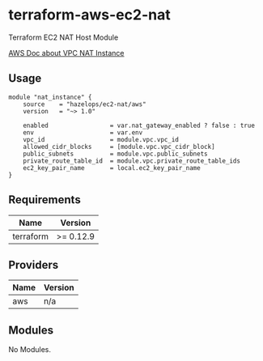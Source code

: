 # terraform-aws-ec2-nat
Terraform EC2 NAT Host Module

[AWS Doc about VPC NAT Instance](https://docs.aws.amazon.com/vpc/latest/userguide/VPC_NAT_Instance.html#NATInstance)

## Usage

```hcl
module "nat_instance" {
    source    = "hazelops/ec2-nat/aws"
    version   = "~> 1.0"
    
    enabled                 = var.nat_gateway_enabled ? false : true
    env                     = var.env
    vpc_id                  = module.vpc.vpc_id
    allowed_cidr_blocks     = [module.vpc.vpc_cidr_block]
    public_subnets          = module.vpc.public_subnets
    private_route_table_id  = module.vpc.private_route_table_ids
    ec2_key_pair_name       = local.ec2_key_pair_name
}
```

## Requirements

| Name | Version |
|------|---------|
| terraform | >= 0.12.9 |

## Providers

| Name | Version |
|------|---------|
| aws | n/a |

## Modules

No Modules.
